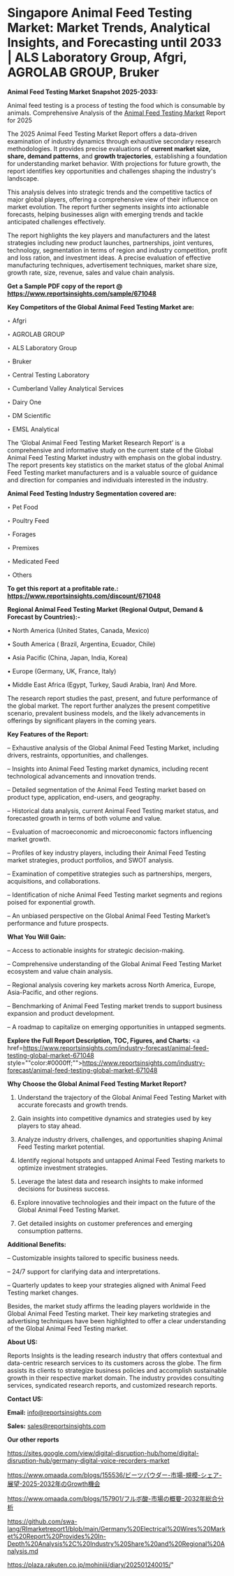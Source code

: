 # Singapore Animal Feed Testing Market: Market Trends, Analytical Insights, and Forecasting until 2033 | ALS Laboratory Group, Afgri, AGROLAB GROUP, Bruker

<strong>Animal Feed Testing Market Snapshot 2025-2033:</strong>

Animal feed testing is a process of testing the food which is consumable by animals. Comprehensive Analysis of the <a href=https://www.reportsinsights.com/sample/671048>Animal Feed Testing Market</a> Report for 2025

The 2025 Animal Feed Testing Market Report offers a data-driven examination of industry dynamics through exhaustive secondary research methodologies. It provides precise evaluations of <strong>current market size, share, demand patterns</strong>, and <strong>growth trajectories</strong>, establishing a foundation for understanding market behavior. With projections for future growth, the report identifies key opportunities and challenges shaping the industry's landscape.

This analysis delves into strategic trends and the competitive tactics of major global players, offering a comprehensive view of their influence on market evolution. The report further segments insights into actionable forecasts, helping businesses align with emerging trends and tackle anticipated challenges effectively.

The report highlights the key players and manufacturers and the latest strategies including new product launches, partnerships, joint ventures, technology, segmentation in terms of region and industry competition, profit and loss ration, and investment ideas. A precise evaluation of effective manufacturing techniques, advertisement techniques, market share size, growth rate, size, revenue, sales and value chain analysis.

<strong>Get a Sample PDF copy of the report @ <a href=https://www.reportsinsights.com/sample/671048 style=color:#0000ff;>https://www.reportsinsights.com/sample/671048</a></strong>

<strong>Key Competitors of the Global Animal Feed Testing Market are:</strong>

‣ Afgri

‣ AGROLAB GROUP

‣ ALS Laboratory Group

‣ Bruker

‣ Central Testing Laboratory

‣ Cumberland Valley Analytical Services

‣ Dairy One

‣ DM Scientific

‣ EMSL Analytical

The ‘Global Animal Feed Testing Market Research Report’ is a comprehensive and informative study on the current state of the Global Animal Feed Testing Market industry with emphasis on the global industry. The report presents key statistics on the market status of the global Animal Feed Testing market manufacturers and is a valuable source of guidance and direction for companies and individuals interested in the industry.

<strong>Animal Feed Testing Industry Segmentation covered are:</strong>

‣ Pet Food

‣ Poultry Feed

‣ Forages

‣ Premixes

‣ Medicated Feed

‣ Others

<strong>To get this report at a profitable rate.: <a href=https://www.reportsinsights.com/discount/671048 style=color:#0000ff;>https://www.reportsinsights.com/discount/671048</a></strong>

<strong>Regional Animal Feed Testing Market (Regional Output, Demand &amp; Forecast by Countries):-</strong>

• North America (United States, Canada, Mexico)

• South America ( Brazil, Argentina, Ecuador, Chile)

• Asia Pacific (China, Japan, India, Korea)

• Europe (Germany, UK, France, Italy)

• Middle East Africa (Egypt, Turkey, Saudi Arabia, Iran) And More.

The research report studies the past, present, and future performance of the global market. The report further analyzes the present competitive scenario, prevalent business models, and the likely advancements in offerings by significant players in the coming years.

<strong>Key Features of the Report:</strong>

– Exhaustive analysis of the Global Animal Feed Testing Market, including drivers, restraints, opportunities, and challenges.

– Insights into Animal Feed Testing market dynamics, including recent technological advancements and innovation trends.

– Detailed segmentation of the Animal Feed Testing market based on product type, application, end-users, and geography.

– Historical data analysis, current Animal Feed Testing market status, and forecasted growth in terms of both volume and value.

– Evaluation of macroeconomic and microeconomic factors influencing market growth.

– Profiles of key industry players, including their Animal Feed Testing market strategies, product portfolios, and SWOT analysis.

– Examination of competitive strategies such as partnerships, mergers, acquisitions, and collaborations.

– Identification of niche Animal Feed Testing market segments and regions poised for exponential growth.

– An unbiased perspective on the Global Animal Feed Testing Market’s performance and future prospects.

<strong>What You Will Gain:</strong>

– Access to actionable insights for strategic decision-making.

– Comprehensive understanding of the Global Animal Feed Testing Market ecosystem and value chain analysis.

– Regional analysis covering key markets across North America, Europe, Asia-Pacific, and other regions.

– Benchmarking of Animal Feed Testing market trends to support business expansion and product development.

– A roadmap to capitalize on emerging opportunities in untapped segments.

<strong>Explore the Full Report Description, TOC, Figures, and Charts:</strong>
<a href=https://www.reportsinsights.com/industry-forecast/animal-feed-testing-global-market-671048 style=""color:#0000ff;"">https://www.reportsinsights.com/industry-forecast/animal-feed-testing-global-market-671048</a>

<strong>Why Choose the Global Animal Feed Testing Market Report?</strong>

1. Understand the trajectory of the Global Animal Feed Testing Market with accurate forecasts and growth trends.

2. Gain insights into competitive dynamics and strategies used by key players to stay ahead.

3. Analyze industry drivers, challenges, and opportunities shaping Animal Feed Testing market potential.

4. Identify regional hotspots and untapped Animal Feed Testing markets to optimize investment strategies.

5. Leverage the latest data and research insights to make informed decisions for business success.

6. Explore innovative technologies and their impact on the future of the Global Animal Feed Testing Market.

7. Get detailed insights on customer preferences and emerging consumption patterns.

<strong>Additional Benefits:</strong>

– Customizable insights tailored to specific business needs.

– 24/7 support for clarifying data and interpretations.

– Quarterly updates to keep your strategies aligned with Animal Feed Testing market changes.

Besides, the market study affirms the leading players worldwide in the Global Animal Feed Testing market. Their key marketing strategies and advertising techniques have been highlighted to offer a clear understanding of the Global Animal Feed Testing market.

<strong><strong>About US</strong>:</strong>

Reports Insights is the leading research industry that offers contextual and data-centric research services to its customers across the globe. The firm assists its clients to strategize business policies and accomplish sustainable growth in their respective market domain. The industry provides consulting services, syndicated research reports, and customized research reports.

<strong>Contact US:</strong>

<p class=><b>Email:</b> <a href=mailto:info@reportsinsights.com>info@reportsinsights.com</a></p>
<p class=><b>Sales:</b> <a href=mailto:sales@reportsinsights.com>sales@reportsinsights.com</a></p>

<strong>Our other reports</strong>

<a href=https://sites.google.com/view/digital-disruption-hub/home/digital-disruption-hub/germany-digital-voice-recorders-market>https://sites.google.com/view/digital-disruption-hub/home/digital-disruption-hub/germany-digital-voice-recorders-market</a>

<a href=https://www.omaada.com/blogs/155536/ビーツパウダー-市場-規模-シェア-展望-2025-2032年のGrowth機会>https://www.omaada.com/blogs/155536/ビーツパウダー-市場-規模-シェア-展望-2025-2032年のGrowth機会</a>

<a href=https://www.omaada.com/blogs/157901/フルボ酸-市場の概要-2032年総合分析>https://www.omaada.com/blogs/157901/フルボ酸-市場の概要-2032年総合分析</a>

<a href=https://github.com/swa-lang/RImarketreport1/blob/main/Germany%20Electrical%20Wires%20Market%20Report%20Provides%20In-Depth%20Analysis%2C%20Industry%20Share%20and%20Regional%20Analysis.md>https://github.com/swa-lang/RImarketreport1/blob/main/Germany%20Electrical%20Wires%20Market%20Report%20Provides%20In-Depth%20Analysis%2C%20Industry%20Share%20and%20Regional%20Analysis.md</a>

<a href=https://plaza.rakuten.co.jp/mohiniii/diary/202501240015/>https://plaza.rakuten.co.jp/mohiniii/diary/202501240015/</a>"
